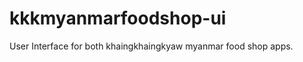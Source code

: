 kkkmyanmarfoodshop-ui
=====================

User Interface for both  khaingkhaingkyaw myanmar food shop apps.
